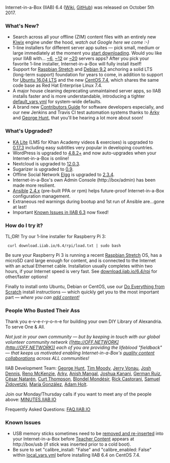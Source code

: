 Internet-in-a-Box (IIAB) 6.4 ([Wiki](http://wiki.iiab.io/6.4), [GitHub](https://github.com/iiab/iiab/milestone/1?closed=1)) was released on October 5th 2017.

### What's New?

* Search across all your offline (ZIM) content files with an entirely new [Kiwix](http://www.kiwix.org/) engine under the hood, _watch out Google here we come :-)_
* 1-line installers for different server app suites &mdash; pick small, medium or large immediately at the moment you [start downloading](http://download.iiab.io/6.4/rpi/README.html).  Would you like your IIAB with... [~6](http://wiki.laptop.org/go/IIAB/local_vars_min.yml), [~12](http://wiki.laptop.org/go/IIAB/local_vars.yml) or [~20](http://wiki.laptop.org/go/IIAB/local_vars_big.yml) servers apps?  After you pick your favorite 1-line installer, Internet-in-a-Box will fully install itself!
* Support for [Raspbian Stretch](https://www.raspberrypi.org/blog/raspbian-stretch/) and [Debian 9.2](https://www.debian.org/News/2017/20171007) anchoring a solid LTS (long-term support) foundation for years to come, in addition to support for [Ubuntu 16.04 LTS](http://releases.ubuntu.com/16.04/) and the new [CentOS 7.4](https://wiki.centos.org/Manuals/ReleaseNotes/CentOS7.1708), which shares the same code base as Red Hat Enterprise Linux 7.4.
* A major house cleaning deprecating unmaintained server apps, so IIAB installs faster and is more understandable, introducing a tighter [default_vars.yml](https://github.com/iiab/iiab/blob/master/vars/default_vars.yml) for system-wide defaults.
* A brand new [Contributors Guide](https://github.com/iiab/iiab/wiki/IIAB-Contributors-Guide) for software developers especially, and our new Jenkins and Travis CI test automation systems thanks to [Arky](https://github.com/arky) and [George Hunt](https://github.com/georgejhunt/), that you'll be hearing a lot more about soon!

### What's Upgraded?

* [KA Lite](http://ka-lite.readthedocs.io/en/latest/installguide/release_notes.html) (LMS for Khan Academy videos & exercises) is upgraded to [0.17.3](https://github.com/learningequality/ka-lite/releases) including easy subtitles very popular in developing countries.
* WordPress is upgraded to [4.8.2+](https://wordpress.org/news/2017/09/wordpress-4-8-2-security-and-maintenance-release/) and now auto-upgrades when your Internet-in-a-Box is online!
* Nextcloud is upgraded to [12.0.3](https://nextcloud.com/changelog/).
* Sugarizer is upgraded to [0.9](http://lists.sugarlabs.org/archive/iaep/2017-September/020080.html).
* Offline Social Network [Elgg](http://learn.elgg.org/en/2.3/) is upgraded to [2.3.4](https://github.com/Elgg/Elgg/blob/2.3.4/CHANGELOG.md).
* Internet-in-a-Box's own Admin Console (http://box/admin) has been made more resilient.
* [Ansible](https://en.wikipedia.org/wiki/Ansible_(software)) [2.4.x](http://docs.ansible.com/ansible/latest/roadmap/ROADMAP_2_4.html) (pre-built PPA or rpm) helps future-proof Internet-in-a-Box configuration management.
* Extraneous red warnings during bootup and 1st run of Ansible are...gone at last!
* Important [Known Issues in IIAB 6.3](https://github.com/iiab/iiab/wiki/IIAB-6.3-Release-Notes#known-issues) now fixed!

### How do I try it?

TL;DR!  Try our 1-line installer for Raspberry Pi 3:

     curl download.iiab.io/6.4/rpi/load.txt | sudo bash

Be sure your Raspberry Pi 3 is running a recent [Raspbian Stretch](https://www.raspberrypi.org/downloads/raspbian/) OS, has a microSD card large enough for content, and is connected to the Internet with an actual Ethernet cable.  Installation usually completes within two hours, if your Internet speed is very fast.  See [download.iiab.io/6.4/rpi](http://download.iiab.io/6.4/rpi/README.html) for other/faster options!

Finally to install onto Ubuntu, Debian or CentOS, use our [Do Everything from Scratch](https://github.com/iiab/iiab/wiki/IIAB-Installation#do-everything-from-scratch) install instructions &mdash; which quickly get you to the most important part &mdash; _where you can [add content!](https://github.com/iiab/iiab/wiki/IIAB-Installation#add-content)_

### People Who Busted Their Ass

Thank you e-v-e-r-y-o-n-e for building your own DIY Library of Alexandria.  To serve One & All.

_Not just in your own community &mdash; but by keeping in touch with our global volunteer community network ([http://OFF.NETWORK](http://OFF.NETWORK)) each of you are providing the lifeblood "fieldback" &mdash; that keeps us motivated enabling Internet-in-a-Box's [quality content collaborations](http://boxing.team) across ALL communities!_

IIAB Development Team: [George Hunt](https://github.com/georgejhunt/), [Tim Moody](https://www.youtube.com/watch?v=kHdMC8lhpjM&t=2036s), [Jerry Vonau](https://github.com/jvonau), [Josh Dennis](http://100schools.org/), [Reno McKenzie](http://renomckenzie.com/), [Arky](https://github.com/arky), [Anish Mangal](https://bhagmalpur.wordpress.com/author/anishmangal2002/), [Joshua Kanani](https://www.linkedin.com/in/joshua-kanani-32536a12a), [German Ruiz](https://twitter.com/germanrs), [César Natarén](https://www.linkedin.com/in/nataren), [Curt Thompson](https://www.linkedin.com/in/curt-thompson-1935a165), [Blondel Mondésir](https://github.com/deldesir), [Rick Castorani](https://www.seedsforprogress.org/), [Samuel Zidovetzki](http://www.mountsinai.org/profiles/samuel-zidovetzki), [María González](https://sipa.columbia.edu/news/project-examines-value-new-information-resource-medical-providers-rural-latin-america), [Adam Holt](https://www.socallinuxexpo.org/scale/15x/presentations/internet-box).

Join our Monday/Thursday calls if you want to meet any of the people above: [MINUTES.IIAB.IO](http://MINUTES.IIAB.IO)

Frequently Asked Questions: [FAQ.IIAB.IO](http://FAQ.IIAB.IO)

### Known Issues

* USB memory sticks sometimes need to be [removed and re-inserted](https://github.com/iiab/iiab/issues/329#issuecomment-333330362) into your Internet-in-a-Box before [Teacher Content](http://wiki.laptop.org/go/IIAB/FAQ#Can_teachers_display_their_own_content.3F) appears at http://box/usb (if stick was inserted prior to a cold boot).
* Be sure to set "calibre_install: "False" and "calibre_enabled: False" within [local_vars.yml](http://wiki.laptop.org/go/IIAB/local_vars.yml) before installing IIAB 6.4 on CentOS 7.4.